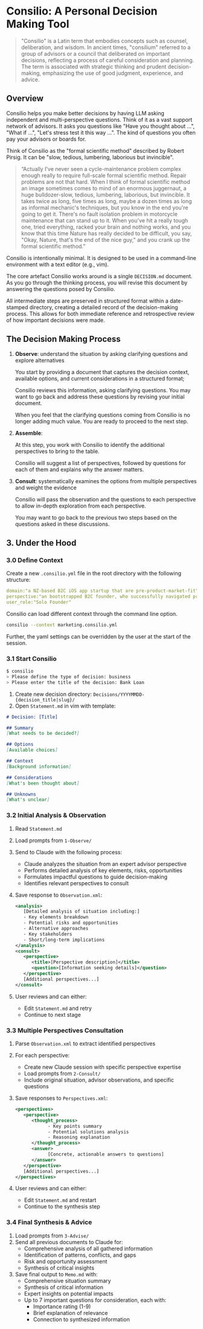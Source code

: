 # Consilio: A Personal Decision Making Tool

> "Consilio" is a Latin term that embodies concepts such as counsel,
> deliberation, and wisdom. In ancient times, "consilium" referred to a group
> of advisors or a council that deliberated on important decisions, reflecting
> a process of careful consideration and planning. The term is associated with
> strategic thinking and prudent decision-making, emphasizing the use of good
> judgment, experience, and advice.

## Overview

Consilio helps you make better decisions by having LLM asking
independent and multi-perspective questions. Think of it as a vast
support network of advisors.  It asks you questions like "Have you thought about ...",  "What if ...", "Let's
stress test it this way ...".  The kind of questions you often pay your
advisors or boards for.

Think of Consilio as the "formal scientific method" described by Robert Pirsig.
It can be "slow, tedious, lumbering, laborious but invincible".

> “Actually I've never seen a cycle-maintenance problem complex enough really
> to require full-scale formal scientific method. Repair problems are not that
> hard. When I think of formal scientific method an image sometimes comes to
> mind of an enormous juggernaut, a huge bulldozer-slow, tedious, lumbering,
> laborious, but invincible. It takes twice as long, five times as long, maybe
> a dozen times as long as informal mechanic's techniques, but you know in the
> end you're going to get it. There's no fault isolation problem in motorcycle
> maintenance that can stand up to it. When you've hit a really tough one,
> tried everything, racked your brain and nothing works, and you know that this
> time Nature has really decided to be difficult, you say, "Okay, Nature,
> that's the end of the nice guy," and you crank up the formal scientific
> method.”

Consilio is intentionally minimal. It is designed to be used
in a command-line environment with a text editor (e.g., vim).

The core artefact Consilio works around is a single `DECISION.md` document. As
you go through the thinking process, you will revise this document by answering
the questions posed by Consilio.

All intermediate steps are preserved in structured format within a date-stamped
directory, creating a detailed record of the decision-making process. This
allows for both immediate reference and retrospective review of how important
decisions were made.

## The Decision Making Process

1. **Observe**: understand the situation by asking clarifying questions and explore alternatives

   You start by providing a document that captures the decision context,
   available options, and current considerations in a structured format;

   Consilio reviews this information, asking clarifying questions. You may want
   to go back and address these questions by revising your initial document.

   When you feel that the clarifying questions coming from Consilio is no longer
   adding much value. You are ready to proceed to the next step.

2. **Assemble**:

   At this step, you work with Consilio to identify the additional perspectives
   to bring to the table.

   Consilio will suggest a list of perspectives, followed by questions for each
   of them and explains why the answer matters.

3. **Consult**: systematically examines the options from multiple perspectives and weight the evidence

   Consilio will pass the observation and the questions to each perspective to
   allow in-depth exploration from each perspective.

   You may want to go back to the previous two steps based on the questions
   asked in these discussions.

## 3. Under the Hood

### 3.0 Define Context

Create a new `.consilio.yml` file in the root directory with the following
structure:

```yaml
domain:"a NZ-based B2C iOS app startup that are pre-product-market-fit"
perspective:"an bootstrapped B2C founder, who successfully navigated pre-PMF phase with limited capital. , living outside of US but your main market is US."
user_role:"Solo Founder"
```

Consilio can load different context through the command line option.

```bash
consilio --context marketing.consilio.yml
```

Further, the yaml settings can be overridden by the user at the start of the session.

### 3.1 Start Consilio

```bash
$ consilio
> Please define the type of decision: business
> Please enter the title of the decision: Bank Loan

```

1. Create new decision directory: `Decisions/YYYYMMDD-{decision_title|slug}/`
2. Open `Statement.md` in vim with template:

```markdown
# Decision: [Title]

## Summary
[What needs to be decided?]

## Options
[Available choices]

## Context
[Background information]

## Considerations
[What's been thought about]

## Unknowns
[What's unclear]
```

### 3.2 Initial Analysis & Observation

1. Read `Statement.md`
2. Load prompts from `1-Observe/`
3. Send to Claude with the following process:
   - Claude analyzes the situation from an expert advisor perspective
   - Performs detailed analysis of key elements, risks, opportunities
   - Formulates impactful questions to guide decision-making
   - Identifies relevant perspectives to consult
4. Save response to `Observation.xml`:

   ```xml
   <analysis>
      [Detailed analysis of situation including:]
      - Key elements breakdown
      - Potential risks and opportunities 
      - Alternative approaches
      - Key stakeholders
      - Short/long-term implications
   </analysis>
   <consult>
      <perspective>
         <title>[Perspective description]</title>
         <question>[Information seeking details]</question>
      </perspective>
      [Additional perspectives...]
   </consult>
   ```

5. User reviews and can either:
   - Edit `Statement.md` and retry
   - Continue to next stage

### 3.3 Multiple Perspectives Consultation

1. Parse `Observation.xml` to extract identified perspectives
2. For each perspective:
   - Create new Claude session with specific perspective expertise
   - Load prompts from `2-Consult/`
   - Include original situation, advisor observations, and specific questions
3. Save responses to `Perspectives.xml`:

   ```xml
   <perspectives>
      <perspective>
         <thought_process>
               - Key points summary
               - Potential solutions analysis
               - Reasoning explanation
         </thought_process>
         <answer>
               [Concrete, actionable answers to questions]
         </answer>
      </perspective>
      [Additional perspectives...]
   </perspectives>
   ```

4. User reviews and can either:
   - Edit `Statement.md` and restart
   - Continue to the synthesis step

### 3.4 Final Synthesis & Advice

1. Load prompts from `3-Advise/`
2. Send all previous documents to Claude for:
   - Comprehensive analysis of all gathered information
   - Identification of patterns, conflicts, and gaps
   - Risk and opportunity assessment
   - Synthesis of critical insights
3. Save final output to `Memo.md` with:
   - Comprehensive situation summary
   - Synthesis of critical information
   - Expert insights on potential impacts
   - Up to 7 important questions for consideration, each with:
     - Importance rating (1-9)
     - Brief explanation of relevance
     - Connection to synthesized information
